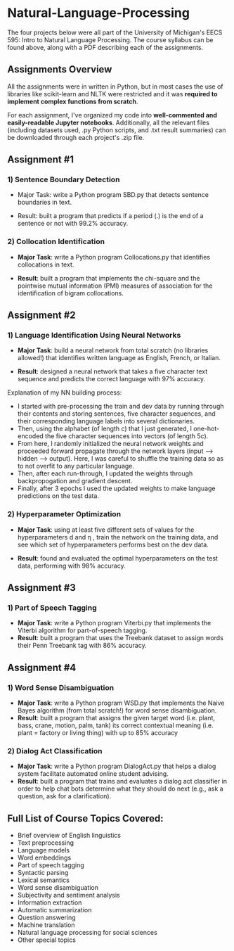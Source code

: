 # Natural-Language-Processing
The four projects below were all part of the University of Michigan's EECS 595: Intro to Natural Language Processing. The course syllabus can be found above, along with a PDF describing each of the assignments.

## Assignments Overview

All the assignments were in written in Python, but in most cases the use of libraries like scikit-learn and NLTK were restricted and it was <b>required to implement complex functions from scratch</b>.

For each assignment, I've organized my code into <b>well-commented and easily-readable Jupyter notebooks</b>. Additionally, all the relevant files (including datasets used, .py Python scripts, and .txt result summaries) can be downloaded through each project's .zip file.

## Assignment #1
### 1) Sentence Boundary Detection
* Major Task: write a Python program SBD.py that detects sentence boundaries in text.

* Result: built a program that predicts if a period (.) is the end of a sentence or not with 99.2% accuracy.

### 2) Collocation Identification
* <b>Major Task</b>: write a Python program Collocations.py that identifies collocations in text.

* <b>Result</b>: built a program that implements the chi-square and the pointwise mutual information (PMI) measures of association for the identification of bigram collocations.

## Assignment #2
### 1) Language Identification Using Neural Networks
* <b>Major Task</b>: build a neural network from total scratch (no libraries allowed!) that identifies written language as English, French, or Italian.

* <b>Result</b>: designed a neural network that takes a five character text sequence and predicts the correct language with 97% accuracy.

Explanation of my NN building process:

* I started with pre-processing the train and dev data by running through their contents and storing sentences, five character sequences, and their corresponding language labels into several dictionaries.
* Then, using the alphabet (of length c) that I just generated, I one-hot-encoded the five character sequences into vectors (of length 5c).
* From here, I randomly initialized the neural network weights and proceeded forward propagate through the network layers (input —> hidden —> output). Here, I was careful to shuffle the training data so as to not overfit to any particular language.
* Then, after each run-through, I updated the weights through backpropogation and gradient descent.
* Finally, after 3 epochs I used the updated weights to make language predictions on the test data.

### 2) Hyperparameter Optimization
* <b>Major Task</b>: using at least five different sets of values for the hyperparameters  d  and  η , train the network on the training data, and see which set of hyperparameters performs best on the dev data.

* <b>Result</b>: found and evaluated the optimal hyperparameters on the test data, performing with 98% accuracy.

## Assignment #3
### 1) Part of Speech Tagging
* <b>Major Task</b>: write a Python program  Viterbi.py  that implements the Viterbi algorithm for part-of-speech tagging.
* <b>Result</b>: built a program that uses the Treebank dataset to assign words their Penn Treebank tag with 86% accuracy.

## Assignment #4
### 1) Word Sense Disambiguation
* <b>Major Task</b>: write a Python program  WSD.py  that implements the Naive Bayes algorithm (from total scratch!) for word sense disambiguation.
* <b>Result</b>: built a program that assigns the given target word (i.e. plant, bass, crane, motion, palm, tank) its correct contextual meaning (i.e. plant = factory or living thing) with up to 85% accuracy

### 2) Dialog Act Classification

* <b>Major Task</b>: write a Python program  DialogAct.py  that helps a dialog system facilitate automated online student advising.
* <b>Result</b>: built a program that trains and evaluates a dialog act classifier in order to help chat bots determine what they should do next (e.g., ask a question, ask for a clarification).


## Full List of Course Topics Covered:
* Brief overview of English linguistics
* Text preprocessing
* Language models
* Word embeddings
* Part of speech tagging
* Syntactic parsing
* Lexical semantics
* Word sense disambiguation
* Subjectivity and sentiment analysis
* Information extraction
* Automatic summarization
* Question answering
* Machine translation
* Natural language processing for social sciences
* Other special topics
